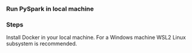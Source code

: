 

### Run PySpark in local machine

### Steps
Install Docker in your local machine. 
For a Windows machine WSL2 Linux subsystem is recommended. 
